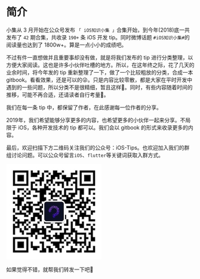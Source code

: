 # 简介

小集从 3 月开始在公众号发布 `「 iOS知识小集 」`合集开始，到今年\(2018\)底一共发布了 `42` 期合集，共收录 `190+` 条 iOS 开发 tip。同时微博话题 `#iOS知识小集#`的阅读量也达到了 1800w+。算是一点小小的成绩吧。

不过有件一直想做并且重要事却没有做，就是将我们发布的 tip 进行分类整理，以方便大家阅读。这也是许多小伙伴吐槽的地方。所以，在这年终之际，花了几天的业余时间，将今年发的 tip 重新整理了一下，做了一个比较粗放的分类，合成一本 gitbook。看看效果，还是可以的😜。只是内容比较零散，都是大家在平时开发中遇到的一些问题，所以分类不是很精细，暂且这样👻。同时，有些内容随着时间的推移，可能不再合适，还请读者自行考量🙏。

我们在每一条 tip 中，都保留了作者，在此感谢每一位作者的分享。

2019年，我们希望能够分享更多的内容，也希望更多的小伙伴一起来分享。不局限于 iOS，各种开发技术的 tip 都可以。我们会以 gitbook 的形式来收录更多的内容。

最后，欢迎扫描下方二维码关注我们的公众号：iOS-Tips。也欢迎加入我们的群组讨论问题。可以公众号留言`iOS`、`flutter`等关键词获取入群方式。

![](/qrcode.jpg)

如果觉得不错，就帮我们转发一下吧👻

